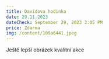```yaml
---
title: Davidova hodinka
date: 29.11.2023
dateCheck: September 29, 2023 3:05 PM
price: Zdarma
img: /content/109a6441.jpeg
---
```

Ještě lepší obrázek kvalitní akce